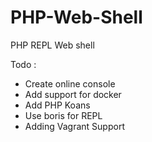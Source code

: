 PHP-Web-Shell
=============

PHP REPL Web shell

Todo :
 - Create online console
 - Add support for docker
 - Add PHP Koans
 - Use boris for REPL
 - Adding Vagrant Support
